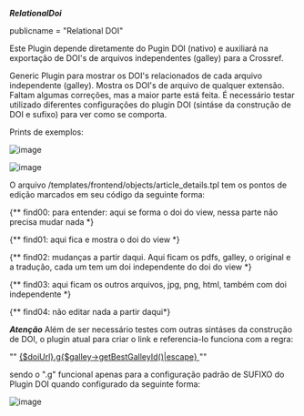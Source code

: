 ***RelationalDoi***


publicname = "Relational DOI"



Este Plugin depende diretamente do Pugin DOI (nativo) e auxiliará na exportação de DOI's de arquivos independentes (galley) para a Crossref.

Generic Plugin para mostrar os DOI's relacionados de cada arquivo independente (galley).
Mostra os DOI's de arquivo de qualquer extensão.
Faltam algumas correções, mas a maior parte está feita. 
É necessário testar utilizado diferentes configurações do plugin DOI (sintáse da construção de DOI e sufixo) para ver como se comporta.

Prints de exemplos:

![image](https://user-images.githubusercontent.com/114300053/216448353-064cfb13-c28a-4db9-9388-cd57cf3fb286.png)


![image](https://user-images.githubusercontent.com/114300053/216448521-00e61bd0-2b5e-4f8b-adad-ea37d81712ea.png)


O arquivo /templates/frontend/objects/article_details.tpl tem os pontos de edição marcados em seu código da seguinte forma:

{** find00: para entender: aqui se forma o doi do view, nessa parte não precisa mudar nada *}

{** find01: aqui fica e mostra o doi do view *}

{** find02: mudanças a partir daqui. Aqui ficam os pdfs, galley, o original e a tradução, cada um tem um doi independente do doi do view *}

{** find03: aqui ficam os outros arquivos, jpg, png, html, também com doi independente *}

{** find04: não editar nada a partir daqui*}

***Atenção***
Além de ser necessário testes com outras sintáses da construção de DOI, o plugin atual para criar o link e referencia-lo funciona com a regra:

""<span class="value">
			<a href="{$doiUrl}.g{$galley->getBestGalleyId()|escape}">
                {$doiUrl}.g{$galley->getBestGalleyId()|escape}
       </a>
</span>""

sendo o ".g" funcional apenas para a configuração padrão de SUFIXO do Plugin DOI quando configurado da seguinte forma:

![image](https://user-images.githubusercontent.com/114300053/216457698-7de5c12d-e5d7-478d-935e-7a7b547e2504.png)

